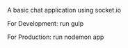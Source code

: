 A basic chat application using socket.io

For Development: run gulp

For Production: run nodemon app

